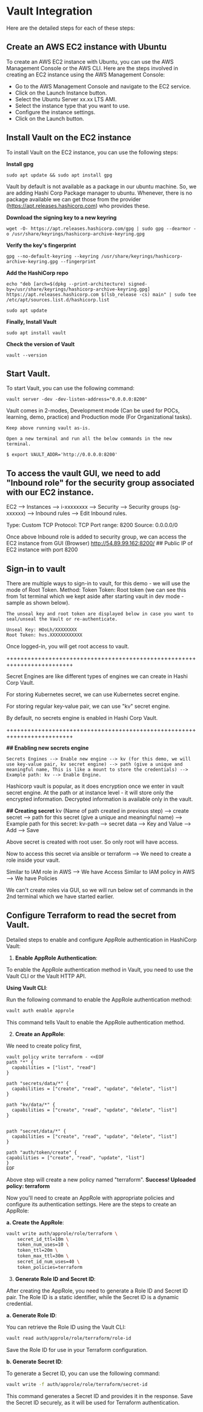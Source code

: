 # Vault Integration

Here are the detailed steps for each of these steps:

## Create an AWS EC2 instance with Ubuntu

To create an AWS EC2 instance with Ubuntu, you can use the AWS Management Console or the AWS CLI. Here are the steps involved in creating an EC2 instance using the AWS Management Console:

- Go to the AWS Management Console and navigate to the EC2 service.
- Click on the Launch Instance button.
- Select the Ubuntu Server xx.xx LTS AMI.
- Select the instance type that you want to use.
- Configure the instance settings.
- Click on the Launch button.

## Install Vault on the EC2 instance

To install Vault on the EC2 instance, you can use the following steps:

**Install gpg**

```
sudo apt update && sudo apt install gpg
```
Vault by default is not available as a package in our ubuntu machine. So, we are adding Hashi Corp Package manager to ubuntu. Whenever, there is no package available we can get those from the provider (https://apt.releases.hashicorp.com) who provides these.

**Download the signing key to a new keyring**

```
wget -O- https://apt.releases.hashicorp.com/gpg | sudo gpg --dearmor -o /usr/share/keyrings/hashicorp-archive-keyring.gpg
```

**Verify the key's fingerprint**

```
gpg --no-default-keyring --keyring /usr/share/keyrings/hashicorp-archive-keyring.gpg --fingerprint
```

**Add the HashiCorp repo**

```
echo "deb [arch=$(dpkg --print-architecture) signed-by=/usr/share/keyrings/hashicorp-archive-keyring.gpg] https://apt.releases.hashicorp.com $(lsb_release -cs) main" | sudo tee /etc/apt/sources.list.d/hashicorp.list
```

```
sudo apt update
```

**Finally, Install Vault**

```
sudo apt install vault
```

**Check the version of Vault**

```
vault --version
```

## Start Vault.

To start Vault, you can use the following command:

```
vault server -dev -dev-listen-address="0.0.0.0:8200"
```

Vault comes in 2-modes, Development mode (Can be used for POCs, learning, demo, practice) and Production mode (For Organizational tasks).

```
Keep above running vault as-is.

Open a new terminal and run all the below commands in the new terminal.

$ export VAULT_ADDR='http://0.0.0.0:8200'
```

## To access the vault GUI, we need to add "Inbound role" for the security group associated with our EC2 instance.
EC2 --> Instances --> i-xxxxxxxx --> Security --> Security groups (sg-xxxxxx) --> Inbound rules --> Edit Inbound rules.

Type:        Custom TCP
Protocol:    TCP
Port range:  8200
Source:      0.0.0.0/0

Once above Inbound role is added to security group, we can access the EC2 instance from GUI (Browser)
http://54.89.99.162:8200/   ## Public IP of EC2 instance with port 8200

## Sign-in to vault
There are multiple ways to sign-in to vault, for this demo - we will use the mode of Root Token.
Method: Token
Token: Root token (we can see this from 1st terminal which we kept aside after starting vault in dev mode - sample as shown below).

````
The unseal key and root token are displayed below in case you want to
seal/unseal the Vault or re-authenticate.

Unseal Key: HOoLh/XXXXXXXX
Root Token: hvs.XXXXXXXXXXXX
````
Once logged-in, you will get root access to vault.

+++++++++++++++++++++++++++++++++++++++++++++++++++++++++++++++++++++++++

Secret Engines are like different types of engines we can create in Hashi Corp Vault.

For storing Kubernetes secret, we can use Kubernetes secret engine.

For storing regular key-value pair, we can use "kv" secret engine.

By default, no secrets engine is enabled in Hashi Corp Vault.

+++++++++++++++++++++++++++++++++++++++++++++++++++++++++++++++++++++++++

**## Enabling new secrets engine**
````
Secrets Engines --> Enable new engine --> kv (for this demo, we will use key-value pair, kv secret engine) --> path (give a unique and meaningful name, This is like a mount to store the credentials) --> Example path: kv --> Enable Engine.

````
Hashicorp vault is popular, as it does encryption once we enter in vault secret engine. At the path or at instance level - it will store only the encrypted information. Decrypted information is available only in the vault.

**## Creating secret**
kv (Name of path created in previous step) --> create secret --> path for this secret (give a unique and meaningful name) --> Example path for this secret: kv-path --> secret data --> Key and Value --> Add --> Save

Above secret is created with root user. So only root will have access.

Now to access this secret via ansible or terraform --> We need to create a role inside your vault.

Similar to IAM role in AWS --> We have Access
Similar to IAM policy in AWS --> We have Policies

We can't create roles via GUI, so we will run below set of commands in the 2nd terminal which we have started earlier.

## Configure Terraform to read the secret from Vault.

Detailed steps to enable and configure AppRole authentication in HashiCorp Vault:

1. **Enable AppRole Authentication**:

To enable the AppRole authentication method in Vault, you need to use the Vault CLI or the Vault HTTP API.

**Using Vault CLI**:

Run the following command to enable the AppRole authentication method:

```bash
vault auth enable approle
```

This command tells Vault to enable the AppRole authentication method.

2. **Create an AppRole**:

We need to create policy first,

```
vault policy write terraform - <<EOF
path "*" {
  capabilities = ["list", "read"]
}

path "secrets/data/*" {
  capabilities = ["create", "read", "update", "delete", "list"]
}

path "kv/data/*" {
  capabilities = ["create", "read", "update", "delete", "list"]
}


path "secret/data/*" {
  capabilities = ["create", "read", "update", "delete", "list"]
}

path "auth/token/create" {
capabilities = ["create", "read", "update", "list"]
}
EOF
```
Above step will create a new policy named "terraform".
**Success! Uploaded policy: terraform**

Now you'll need to create an AppRole with appropriate policies and configure its authentication settings. Here are the steps to create an AppRole:

**a. Create the AppRole**:

```bash
vault write auth/approle/role/terraform \
    secret_id_ttl=10m \
    token_num_uses=10 \
    token_ttl=20m \
    token_max_ttl=30m \
    secret_id_num_uses=40 \
    token_policies=terraform
```

3. **Generate Role ID and Secret ID**:

After creating the AppRole, you need to generate a Role ID and Secret ID pair. The Role ID is a static identifier, while the Secret ID is a dynamic credential.

**a. Generate Role ID**:

You can retrieve the Role ID using the Vault CLI:

```bash
vault read auth/approle/role/terraform/role-id
```

Save the Role ID for use in your Terraform configuration.

**b. Generate Secret ID**:

To generate a Secret ID, you can use the following command:

```bash
vault write -f auth/approle/role/terraform/secret-id
   ```

This command generates a Secret ID and provides it in the response. Save the Secret ID securely, as it will be used for Terraform authentication.
